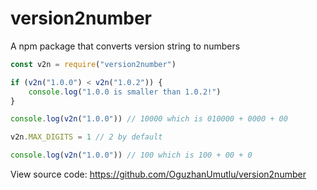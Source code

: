 # version2number

A npm package that converts version string to numbers

```js
const v2n = require("version2number")

if (v2n("1.0.0") < v2n("1.0.2")) {
    console.log("1.0.0 is smaller than 1.0.2!")
}

console.log(v2n("1.0.0")) // 10000 which is 010000 + 0000 + 00

v2n.MAX_DIGITS = 1 // 2 by default

console.log(v2n("1.0.0")) // 100 which is 100 + 00 + 0
```

View source code: https://github.com/OguzhanUmutlu/version2number